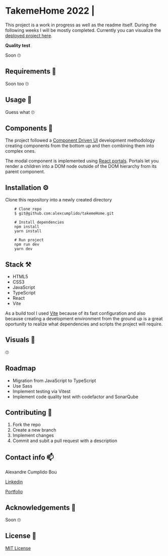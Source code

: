 # TakemeHome 2022 |

This project is a work in progress as well as the readme itself. During the following weeks I will be mostly completed.
Currently you can visualize the [deployed project here](https://takeme-home.vercel.app/).

**Quality test**

Soon 🙄

## Requirements 🎯

Soon too 🙄

## Usage 📝

Guess what 🙄

## Components 🧬

The project followed a [Component Driven UI](https://www.componentdriven.org/) development methodology creating components from the bottom up and then combining them into complex ones.

The modal component is implemented using [React portals](https://reactjs.org/docs/portals.html). Portals let you render a children into a DOM node outside of the DOM hierarchy from its parent component.

## Installation ⚙️

Clone this repository into a newly created directory

```shell
    # Clone repo
    $ git@github.com:alexcumplido/takemeHome.git
```

```shell
    # Install dependencies
    npm install
    yarn install
```

```shell
    # Run project
    npm run dev
    yarn dev
```

## Stack ⚒️

- HTML5
- CSS3
- JavaScript
- TypeScript
- React
- Vite

As a build tool I used [Vite](https://vitejs.dev/) because of its fast configuration and also because creating a development environment from the ground up is a great oportunity to realize what dependencies and scripts the project will require.

## Visuals 👀

🙄

## Roadmap

- Migration from JavaScript to TypeScript
- Use Sass
- Implement testing via Vitest
- Implement code quality test with codefactor and SonarQube

## Contributing 🙌

1. Fork the repo
2. Create a new branch
3. Implement changes
4. Commit and subit a pull request with a description

## Contact info 📫

Alexandre Cumplido Bou

[Linkedin](https://www.linkedin.com/in/alexandrecb/)

[Portfolio](https://alexcumplido.github.io/portfolio/)

## Acknowledgements 🙏

Soon 🙄

## License 📃

[MIT License](https://opensource.org/licenses/MIT)
